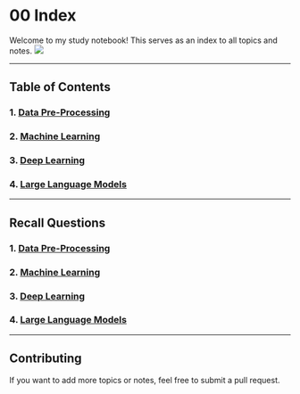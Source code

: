 # 00 Index

Welcome to my study notebook! This serves as an index to all topics and notes.
<img src="https://media1.tenor.com/m/hTE7x1-avYIAAAAC/bear-hello.gif">

---

## Table of Contents

### 1. [Data Pre-Processing](1_DataPreProcessing.md)

### 2. [Machine Learning](2_ML.md)

### 3. [Deep Learning](3_DeepLearning.md)

### 4. [Large Language Models](5_LLM.md)

---

## Recall Questions

### 1. [Data Pre-Processing](1_DataPreProcessing.md)

### 2. [Machine Learning](2_ML.md)

### 3. [Deep Learning](3_DeepLearning_Recall.md)

### 4. [Large Language Models](5_LLM_Recall.md)

---

## Contributing

If you want to add more topics or notes, feel free to submit a pull request.
